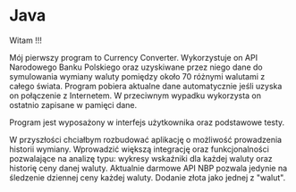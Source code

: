 # Java

Witam !!! 

Mój pierwszy program to Currency Converter. Wykorzystuje on API Narodowego Banku Polskiego oraz uzyskiwane przez niego dane do symulowania wymiany waluty pomiędzy około 70 różnymi walutami z całego świata. Program pobiera aktualne dane automatycznie jeśli uzyska on połączenie z Internetem. W przeciwnym wypadku wykorzysta on ostatnio zapisane w pamięci dane.

Program jest wyposażony w interfejs użytkownika oraz podstawowe testy.

W przyszłości chciałbym rozbudować aplikację o możliwość prowadzenia historii wymiany. Wprowadzić większą integrację oraz funkcjonalności pozwalające na analizę typu: wykresy wskaźniki dla każdej waluty oraz historię ceny danej waluty. Aktualnie darmowe API NBP pozwala jedynie na śledzenie dziennej ceny każdej waluty. Dodanie złota jako jednej z "walut".

